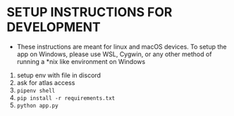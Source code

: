 <!-- TODO: REMOVE THIS WHEN DONE -->
# SETUP INSTRUCTIONS FOR DEVELOPMENT
- These instructions are meant for linux and macOS devices. To setup the app on Windows, please use WSL, Cygwin, or any other method of running a \*nix like environment on Windows

1. setup env with file in discord
2. ask for atlas access
3. ```pipenv shell```
4. ```pip install -r requirements.txt```
5. ```python app.py```



